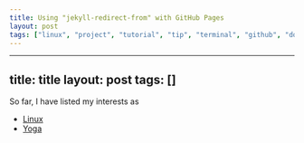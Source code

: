 ```yaml
---
title: Using "jekyll-redirect-from" with GitHub Pages
layout: post
tags: ["linux", "project", "tutorial", "tip", "terminal", "github", "downloads", "chromebook"]
---
```

---
title: title
layout: post
tags: []
---


So far, I have listed my interests as

-   [Linux](http://blog.srvthe.net/linux "Linux")
-   [Yoga](http://blog.srvthe.net/yoga "Yoga")

